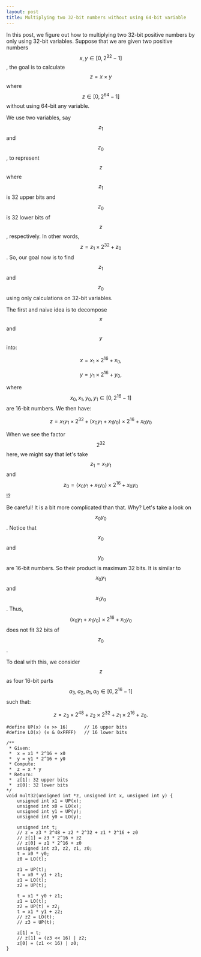 ```yaml
---
layout: post
title: Multiplying two 32-bit numbers without using 64-bit variable
---
```


In this post, we figure out how to multiplying two 32-bit positive numbers by only using 32-bit variables. Suppose that we are given two positive numbers $$x,y \in [0, 2^{32}-1]$$, the goal is to calculate $$z = x \times y$$ where $$z \in [0, 2^{64} - 1]$$ without using 64-bit any variable.

We use two variables, say $$z_1$$ and $$z_0$$, to represent $$z$$ where $$z_1$$ is 32 upper bits and $$z_0$$ is 32 lower bits of $$z$$, respectively. In other words, $$z = z_1 \times 2^{32} + z_0$$. So, our goal now is to find $$z_1$$ and $$z_0$$ using only calculations on 32-bit variables.

The first and naive idea is to decompose $$x$$ and $$y$$ into:

$$
x = x_1 \times 2^{16} + x_0,
$$

$$
y = y_1 \times 2^{16} + y_0,
$$

where $$x_0, x_1, y_0, y_1 \in [0, 2^{16}-1]$$ are 16-bit numbers. We then have:

$$
z = x_1y_1 \times 2^{32} + (x_0y_1 + x_1y_0) \times 2^{16} + x_0y_0
$$

When we see the factor $$2^{32}$$ here, we might say that let's take $$z_1 = x_1y_1$$ and $$z_0 = (x_0y_1 + x_1y_0) \times 2^{16} + x_0y_0$$ !?

Be careful! It is a bit more complicated than that. Why? Let's take a look on $$x_0y_0$$. Notice that $$x_0$$ and $$y_0$$ are 16-bit numbers. So their product is maximum 32 bits. It is similar to $$x_0y_1$$ and $$x_1y_0$$. Thus, $$(x_0y_1 + x_1y_0) \times 2^{16} + x_0y_0$$ does not fit 32 bits of $$z_0$$.

To deal with this, we consider $$z$$ as four 16-bit parts $$a_3, a_2, a_1, a_0 \in [0, 2^{16}-1]$$ such that:

$$
z = z_3 \times 2^{48} + z_2 \times 2^{32} + z_1 \times 2^{16} + z_0.
$$



```
#define UP(x) (x >> 16)      // 16 upper bits
#define LO(x) (x & 0xFFFF)   // 16 lower bits

/**
 * Given:
 *  x = x1 * 2^16 + x0
 *  y = y1 * 2^16 + y0
 * Compute:
 *  z = x * y
 * Return:
 *  z[1]: 32 upper bits
 *  z[0]: 32 lower bits
*/
void mult32(unsigned int *z, unsigned int x, unsigned int y) {
	unsigned int x1 = UP(x);
	unsigned int x0 = LO(x);
	unsigned int y1 = UP(y);
	unsigned int y0 = LO(y);

    unsigned int t;
    // z = z3 * 2^48 + z2 * 2^32 + z1 * 2^16 + z0
    // z[1] = z3 * 2^16 + z2 
    // z[0] = z1 * 2^16 + z0
    unsigned int z3, z2, z1, z0; 
    t = x0 * y0;
    z0 = LO(t);
    
    z1 = UP(t);
    t = x0 * y1 + z1;
    z1 = LO(t);
    z2 = UP(t);

    t = x1 * y0 + z1;
    z1 = LO(t);
    z2 = UP(t) + z2;
    t = x1 * y1 + z2;
    // z2 = LO(t);
    // z3 = UP(t);
    
    z[1] = t;
    // z[1] = (z3 << 16) | z2;
    z[0] = (z1 << 16) | z0;
}

```